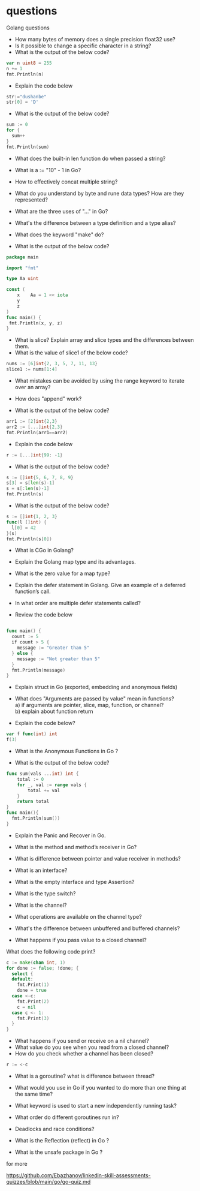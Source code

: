 # questions
Golang questions

- How many bytes of memory does a single precision float32 use?
- Is it possible to change a specific character in a string?
- What is the output of the below code?
```Go
var n uint8 = 255
n += 1
fmt.Println(n)
```
- Explain the code below
```Go
str:="dushanbe"
str[0] = 'D' 
```

- What is the output of the below code?
```Go
sum := 0
for {
  sum++ 
}
fmt.Println(sum) 
```

- What does the built-in len function do when passed a string?
- What is a := "10" - 1 in Go?
- How to effectively concat multiple string?

- What do you understand by byte and rune data types? How are they represented?
- What are the three uses of "..." in Go?  
- What's the difference between a type definition and a type alias?  
- What does the keyword "make" do?  

- What is the output of the below code?

```Go
package main  

import "fmt"  

type Aa uint

const (
	x    Aa = 1 << iota 
	y                      
	z                                    
)
func main() {  
 fmt.Println(x, y, z)  
}
```
- What is slice? Explain array and slice types and the differences between them.  
- What is the value of slice1 of the below code?  
```Go
nums := [6]int{2, 3, 5, 7, 11, 13}
slice1 := nums[1:4]
```
- What mistakes can be avoided by using the range keyword to iterate over an array?
- How does "append" work?

- What is the output of the below code?
```Go
arr1 := [2]int{2,3}
arr2 := [...]int{2,3}
fmt.Println(arr1==arr2)
```

- Explain the code below
```Go
r := [...]int{99: -1}
```

- What is the output of the below code?
```Go
s := []int{5, 6, 7, 8, 9}
s[3] = s[len(s)-1]
s = s[:len(s)-1]
fmt.Println(s)
 ```
 
 - What is the output of the below code?
 ```Go
s := []int{1, 2, 3}
func(l []int) {
   l[0] = 42
}(s)
fmt.Println(s[0]) 
```

- What is CGo in Golang?

- Explain the Golang map type and its advantages.
- What is the zero value for a map type?

- Explain the defer statement in Golang. Give an example of a deferred function’s call.
- In what order are multiple defer statements called?

- Review the code below
```Go

func main() {
  count := 5
  if count > 5 {
    message := "Greater than 5"
  } else {
    message := "Not greater than 5"
  }
  fmt.Println(message)
}
```

- Explain struct in Go (exported, embedding and anonymous fields)

- What does "Arguments are passed by value" mean in functions?  
a) if arguments are pointer, slice, map, function, or channel?  
b) explain about function return

- Explain the code below?
```Go
var f func(int) int
f(3)
```

- What is the Anonymous Functions in Go ?

- What is the output of the below code?
```Go
func sum(vals ...int) int {
    total := 0
    for _, val := range vals {
        total += val
    }
    return total
}
func main(){
  fmt.Println(sum())
}
```
- Explain the Panic and Recover in Go.

- What is the method and method’s receiver in Go?
- What is difference between pointer and value receiver in methods?

- What is an interface? 
- What is the empty interface and type Assertion?
- What is the type switch?

- What is the channel? 
- What operations are available on the channel type?
- What's the difference between unbuffered and buffered channels? 
- What happens if you pass value to a closed channel?

What does the following code print?
```Go
c := make(chan int, 1)
for done := false; !done; {
  select {
  default:
    fmt.Print(1)
    done = true
  case <-c:
    fmt.Print(2)
    c = nil
  case c <- 1:
    fmt.Print(3)
  }
}
```


- What happens if you send or receive on a nil channel?
- What value do you see when you read from a closed channel?
- How do you check whether a channel has been closed?

```Go
r := <-c
```
- What is a goroutine? what is difference between thread?
- What would you use in Go if you wanted to do more than one thing at the same time?
- What keyword is used to start a new independently running task?
- What order do different goroutines run in?
- Deadlocks and race conditions?

- What is the Reflection (reflect) in Go ?

- What is the unsafe package in Go ?


for more

https://github.com/Ebazhanov/linkedin-skill-assessments-quizzes/blob/main/go/go-quiz.md

